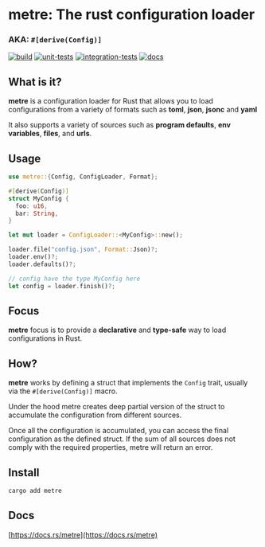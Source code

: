 # **metre**: The rust configuration loader
### AKA:  `#[derive(Config)]`

[![build](https://github.com/ramiroaisen/metre/actions/workflows/build.yml/badge.svg)](https://github.com/ramiroaisen/metre/actions/workflows/build.yml)
[![unit-tests](https://github.com/ramiroaisen/metre/actions/workflows/unit-tests.yml/badge.svg)](https://github.com/ramiroaisen/metre/actions/workflows/unit-tests.yml)
[![integration-tests](https://github.com/ramiroaisen/metre/actions/workflows/integration-tests.yml/badge.svg)](https://github.com/ramiroaisen/metre/actions/workflows/integration-tests.yml)
[![docs](https://github.com/ramiroaisen/metre/actions/workflows/docs.yml/badge.svg)](https://github.com/ramiroaisen/metre/actions/workflows/docs.yml)



## What is it?
**metre** is a configuration loader for Rust that allows you to load configurations from a variety of formats such as **toml**, **json**, **jsonc** and **yaml**

It also supports a variety of sources such as **program defaults**, **env variables**, **files**, and **urls**.   

## Usage
```rust
use metre::{Config, ConfigLoader, Format};

#[derive(Config)]
struct MyConfig {
  foo: u16,
  bar: String,
}

let mut loader = ConfigLoader::<MyConfig>::new();

loader.file("config.json", Format::Json)?;
loader.env()?;
loader.defaults()?;

// config have the type MyConfig here
let config = loader.finish()?;  
```

## Focus

**metre** focus is to provide a **declarative** and **type-safe** way to load configurations in Rust.


## How?

**metre** works by defining a struct that implements the `Config` trait, usually via the `#[derive(Config)]` macro. 

Under the hood metre creates deep partial version of the struct to accumulate the configuration from different sources.

Once all the configuration is accumulated, you can access the final configuration as the defined struct. If the sum of all sources does not comply with the required properties, metre will return an error.


## Install
```sh
cargo add metre
```

## Docs
[https://docs.rs/metre](https://docs.rs/metre)